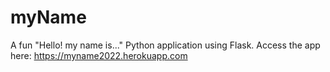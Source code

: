 # myName
A fun "Hello! my name is..." Python application using Flask. Access the app here: https://myname2022.herokuapp.com
